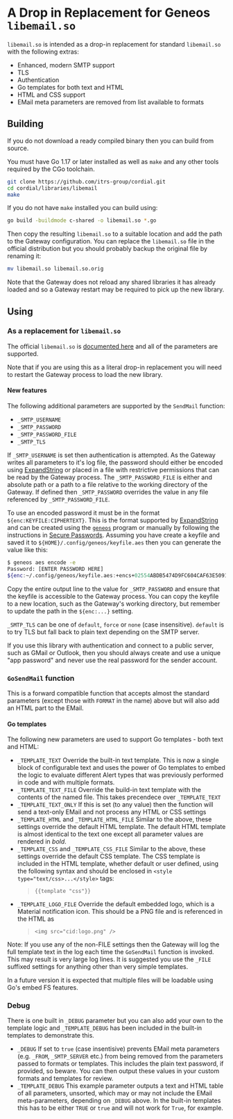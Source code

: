 # A Drop in Replacement for Geneos `libemail.so`

`libemail.so` is intended as a drop-in replacement for standard `libemail.so` with the following extras:

* Enhanced, modern SMTP support
* TLS
* Authentication
* Go templates for both text and HTML
* HTML and CSS support
* EMail meta parameters are removed from list available to formats

## Building

If you do not download a ready compiled binary then you can build from source.

You must have Go 1.17 or later installed as well as `make` and any other tools required by the CGo toolchain.

```bash
git clone https://github.com/itrs-group/cordial.git
cd cordial/libraries/libemail
make
```

If you do not have `make` installed you can build using:

```bash
go build -buildmode c-shared -o libemail.so *.go
```

Then copy the resulting `libemail.so` to a suitable location and add the path to the Gateway configuration. You can replace the `libemail.so` file in the official distribution but you should probably backup the original file by renaming it:

```bash
mv libemail.so libemail.so.orig
```

Note that the Gateway does not reload any shared libraries it has already loaded and so a Gateway restart may be required to pick up the new library.

## Using

### As a replacement for `libemail.so`

The official `libemail.so` is [documented here](https://docs.itrsgroup.com/docs/geneos/current/Gateway_Reference_Guide/geneos_rulesactionsalerts_tr.html#Libemail) and all of the parameters are supported.

Note that if you are using this as a literal drop-in replacement you will need to restart the Gateway process to load the new library.

#### New features

The following additional parameters are supported by the `SendMail` function:

* `_SMTP_USERNAME`
* `_SMTP_PASSWORD`
* `_SMTP_PASSWORD_FILE`
* `_SMTP_TLS`

If `_SMTP_USERNAME` is set then authentication is attempted. As the Gateway writes all parameters to it's log file, the password should either be encoded using [ExpandString](https://pkg.go.dev/github.com/itrs-group/cordial/pkg/config#Config.ExpandString) or placed in a file with restrictive permissions that can be read by the Gateway process. The `_SMTP_PASSWORD_FILE` is either and absolute path or a path to a file relative to the working directory of the Gateway. If defined then `_SMTP_PASSWORD` overrides the value in any file referenced by `_SMTP_PASSWORD_FILE`.

To use an encoded password it must be in the format `${enc:KEYFILE:CIPHERTEXT}`. This is the format supported by [ExpandString](https://pkg.go.dev/github.com/itrs-group/cordial/pkg/config#Config.ExpandString) and can be created using the [`geneos`](tools/geneos/README.md) program or manually by following the instructions in [Secure Passwords](https://docs.itrsgroup.com/docs/geneos/current/Gateway_Reference_Guide/gateway_secure_passwords.htm). Assuming you have create a keyfile and saved it to `${HOME}/.config/geneos/keyfile.aes` then you can generate the value like this:

```bash
$ geneos aes encode -e
Password: [ENTER PASSWORD HERE]
${enc:~/.config/geneos/keyfile.aes:+encs+02554ABDB5474D9FC604CAF63E50918C}
```

Copy the entire output line to the value for `_SMTP_PASSWORD` and ensure that the keyfile is accessible to the Gateway process. You can copy the keyfile to a new location, such as the Gateway's working directory, but remember to update the path in the `${enc:...}` setting.

`_SMTP_TLS` can be one of `default`, `force` or `none` (case insensitive). `default` is to try TLS but fall back to plain text depending on the SMTP server.

If you use this library with authentication and connect to a public server, such as GMail or Outlook, then you should always create and use a unique "app password" and never use the real password for the sender account.

### `GoSendMail` function

This is a forward compatible function that accepts almost the standard parameters (except those with `FORMAT` in the name) above but will also add an HTML part to the EMail.

#### Go templates

The following new parameters are used to support Go templates - both text and HTML:

* `_TEMPLATE_TEXT`
  Override the built-in text template. This is now a single block of configurable text and uses the power of Go templates to embed the logic to evaluate different Alert types that was previously performed in code and with multiple formats.
* `_TEMPLATE_TEXT_FILE`
  Override the build-in text template with the contents of the named file. This takes precendece over `_TEMPLATE_TEXT`
* `_TEMPLATE_TEXT_ONLY`
  If this is set (to any value) then the function will send a text-only EMail and not process any HTML or CSS settings
* `_TEMPLATE_HTML` and `_TEMPLATE_HTML_FILE`
  Similar to the above, these settings override the default HTML template. The default HTML template is almost identical to the text one except all parameter values are rendered in *bold*.
* `_TEMPLATE_CSS` and `_TEMPLATE_CSS_FILE`
  Similar to the above, these settings override the default CSS template. The CSS template is included in the HTML template, whether default or user defined, using the following syntax and should be enclosed in `<style type="text/css>...</style>` tags:
  > ```{{template "css"}}```
* `_TEMPLATE_LOGO_FILE`
  Override the default embedded logo, which is a Material notification icon. This should be a PNG file and is referenced in the HTML as
  > ```<img src="cid:logo.png" />```

Note: If you use any of the non-FILE settings then the Gateway will log the full template text in the log each time the `GoSendMail` function is invoked. This may result is very large log lines. It is suggested you use the `_FILE` suffixed settings for anything other than very simple templates.

In a future version it is expected that multiple files will be loadable using Go's embed FS features.

### Debug

There is one built in `_DEBUG` parameter but you can also add your own to the template logic and `_TEMPLATE_DEBUG` has been included in the built-in templates to demonstrate this.

* `_DEBUG`
  If set to `true` (case insentisive) prevents EMail meta parameters (e.g. `_FROM`, `_SMTP_SERVER` etc.) from being removed from the parameters passed to formats or templates. This includes the plain text password, if provided, so beware. You can then output these values in your custom formats and templates for review.
* `_TEMPLATE_DEBUG`
  This example parameter outputs a text and HTML table of all parameters, unsorted, which may or may not include the EMail meta-parameters, depending on `_DEBUG` above. In the built-in templates this has to be either `TRUE` or `true` and will not work for `True`, for example.

